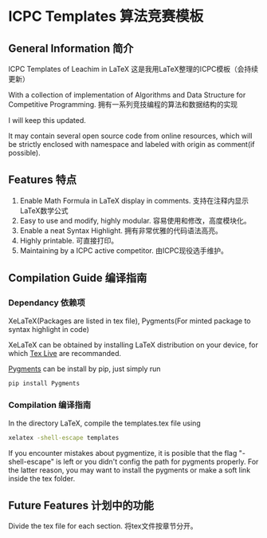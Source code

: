 # ICPC Templates 算法竞赛模板
## General Information 简介

ICPC Templates of Leachim in LaTeX
这是我用LaTeX整理的ICPC模板（会持续更新）

With a collection of implementation of Algorithms and Data Structure for Competitive Programming.
拥有一系列竞技编程的算法和数据结构的实现

I will keep this updated.

It may contain several open source code from online resources, which will be strictly enclosed with namespace and labeled with origin as comment(if possible).

## Features 特点

1. Enable Math Formula in LaTeX display in comments. 支持在注释内显示LaTeX数学公式
1. Easy to use and modify, highly modular. 容易使用和修改，高度模块化。
2. Enable a neat Syntax Highlight. 拥有非常优雅的代码语法高亮。
3. Highly printable. 可直接打印。
4. Maintaining by a ICPC active competitor. 由ICPC现役选手维护。

## Compilation Guide 编译指南

### Dependancy 依赖项

XeLaTeX(Packages are listed in tex file), Pygments(For minted package to syntax highlight in code)

XeLaTeX can be obtained by installing LaTeX distribution on your device, for which [Tex Live](https://www.tug.org/texlive/) are recommanded.

[Pygments](https://pygments.org/) can be install by pip, just simply run
```bash
pip install Pygments
```

### Compilation 编译指南

In the directory LaTeX, compile the templates.tex file using

```bash
xelatex -shell-escape templates
```
If you encounter mistakes about pygmentize, it is posible that the flag "-shell-escape" is left or you didn't config the path for pygments properly.
For the latter reason, you may want to install the pygments or make a soft link inside the tex folder.


## Future Features 计划中的功能

Divide the tex file for each section. 将tex文件按章节分开。

